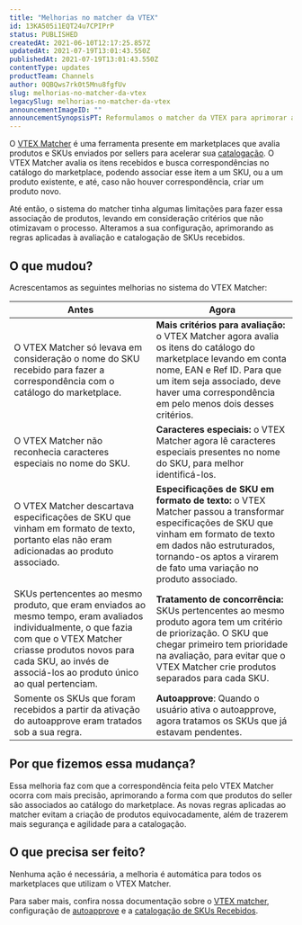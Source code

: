 ```yaml
---
title: "Melhorias no matcher da VTEX"
id: 13KA505i1EQT24u7CPIPrP
status: PUBLISHED
createdAt: 2021-06-10T12:17:25.857Z
updatedAt: 2021-07-19T13:01:43.550Z
publishedAt: 2021-07-19T13:01:43.550Z
contentType: updates
productTeam: Channels
author: 0QBQws7rk0t5Mnu8fgfUv
slug: melhorias-no-matcher-da-vtex
legacySlug: melhorias-no-matcher-da-vtex
announcementImageID: ""
announcementSynopsisPT: Reformulamos o matcher da VTEX para aprimorar a catalogação de SKUs do seller, no marketplace
---
```


O [VTEX Matcher](https://help.vtex.com/pt/tutorial/understanding-vtex-matcher-scoring--tutorials_424) é uma ferramenta presente em marketplaces que avalia produtos e SKUs enviados por sellers para acelerar sua [catalogação](https://help.vtex.com/pt/tutorial/sugerindo-e-aprovando-skus/). O VTEX Matcher avalia os itens recebidos e busca correspondências no catálogo do marketplace, podendo associar esse item a um SKU, ou a um produto existente, e até, caso não houver correspondência, criar um produto novo.

Até então, o sistema do matcher tinha algumas limitações para fazer essa associação de produtos, levando em consideração critérios que não otimizavam o processo. Alteramos a sua configuração, aprimorando as regras aplicadas à avaliação e catalogação de SKUs recebidos.

## O que mudou?

Acrescentamos as seguintes melhorias no sistema do VTEX Matcher: 

| Antes                                                                                                                                                                                                                                  | Agora                                                                                                                                                                                                                                |
|----------------------------------------------------------------------------------------------------------------------------------------------------------------------------------------------------------------------------------------|--------------------------------------------------------------------------------------------------------------------------------------------------------------------------------------------------------------------------------------|
| O VTEX Matcher só levava em consideração o nome do SKU recebido para fazer a correspondência com o catálogo do marketplace.                                                                                                                 | __Mais critérios para avaliação:__ o VTEX Matcher agora avalia os itens do catálogo do marketplace levando em conta nome, EAN e Ref ID. Para que um item seja associado, deve haver uma correspondência em pelo menos dois desses critérios.  |
| O VTEX Matcher não reconhecia caracteres especiais no nome do SKU.                                                                                                                                                                          | __Caracteres especiais:__ o VTEX Matcher agora lê caracteres especiais presentes no nome do SKU, para melhor identificá-los.                                                                                                                  |
| O VTEX Matcher descartava especificações de SKU que vinham em formato de texto, portanto elas não eram adicionadas ao produto associado.                                                                                                    | __Especificações de SKU em formato de texto:__ o VTEX Matcher passou a transformar especificações de SKU que vinham em formato de texto em dados não estruturados, tornando-os aptos a virarem de fato uma variação no produto associado.     |
| SKUs pertencentes ao mesmo produto, que eram enviados ao mesmo tempo, eram avaliados individualmente, o que fazia com que o VTEX Matcher criasse produtos novos para cada SKU, ao invés de associá-los ao produto único ao qual pertenciam. | __Tratamento de concorrência:__ SKUs pertencentes ao mesmo produto agora tem um critério de priorização. O SKU que chegar primeiro tem prioridade na avaliação, para evitar que o VTEX Matcher crie produtos separados para cada SKU.         |
| Somente os SKUs que foram recebidos a partir da ativação do autoapprove eram tratados sob a sua regra.                                                                                                                                 | __Autoapprove__: Quando o usuário ativa o autoapprove, agora tratamos os SKUs que já estavam pendentes.                                                                                                                                  |

## Por que fizemos essa mudança?
Essa melhoria faz com que a correspondência feita pelo VTEX Matcher ocorra com mais precisão, aprimorando a forma com que produtos do seller são associados ao catálogo do marketplace. As novas regras aplicadas ao matcher evitam a criação de produtos equivocadamente, além de trazerem mais segurança e agilidade para a catalogação. 

## O que precisa ser feito?
Nenhuma ação é necessária, a melhoria é automática para todos os marketplaces que utilizam o VTEX Matcher.

Para saber mais, confira nossa documentação sobre o [VTEX matcher](https://help.vtex.com/pt/tutorial/understanding-vtex-matcher-scoring--tutorials_424), configuração de [autoapprove](https://developers.vtex.com/vtex-rest-api/reference/sku-approval-settings#activate-autoapprove-for-account) e a [catalogação de SKUs Recebidos](https://help.vtex.com/pt/tutorial/sugerindo-e-aprovando-skus/).

